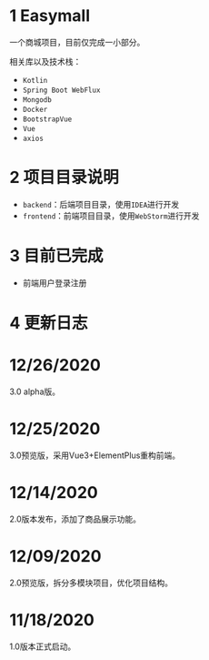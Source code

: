 # 1 Easymall

一个商城项目，目前仅完成一小部分。

相关库以及技术栈：

- `Kotlin`
- `Spring Boot WebFlux`
- `Mongodb`
- `Docker`
- `BootstrapVue`
- `Vue`
- `axios`

# 2 项目目录说明

- `backend`：后端项目目录，使用`IDEA`进行开发
- `frontend`：前端项目目录，使用`WebStorm`进行开发

# 3 目前已完成

- 前端用户登录注册

# 4 更新日志
# 12/26/2020
3.0 alpha版。

# 12/25/2020 
3.0预览版，采用Vue3+ElementPlus重构前端。

# 12/14/2020
2.0版本发布，添加了商品展示功能。

# 12/09/2020

2.0预览版，拆分多模块项目，优化项目结构。
 
# 11/18/2020

1.0版本正式启动。
